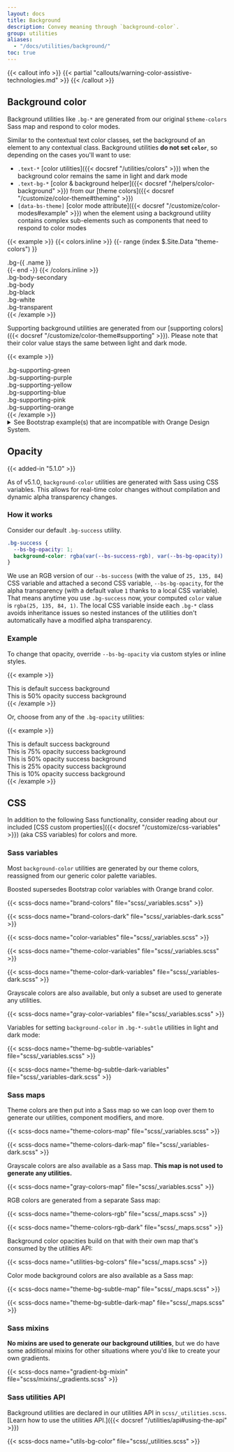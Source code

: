 ```yaml
---
layout: docs
title: Background
description: Convey meaning through `background-color`.
group: utilities
aliases:
  - "/docs/utilities/background/"
toc: true
---
```


{{< callout info >}}
{{< partial "callouts/warning-color-assistive-technologies.md" >}}
{{< /callout >}}

## Background color

Background utilities like `.bg-*` are generated from our original `$theme-colors` Sass map and respond to color modes.

Similar to the contextual text color classes, set the background of an element to any contextual class. Background utilities **do not set `color`**, so depending on the cases you'll want to use:
* `.text-*` [color utilities]({{< docsref "/utilities/colors" >}}) when the background color remains the same in light and dark mode
* `.text-bg-*` [color & background helper]({{< docsref "/helpers/color-background" >}}) from our [theme colors]({{< docsref "/customize/color-theme#theming" >}})
* `[data-bs-theme]` [color mode attribute]({{< docsref "/customize/color-modes#example" >}}) when the element using a background utility contains complex sub-elements such as components that need to respond to color modes

{{< example >}}
{{< colors.inline >}}
{{- range (index $.Site.Data "theme-colors") }}
<div class="p-3 mb-2 fw-bold bg-{{ .name }}"><span class="text-bg-{{ .name }}">.bg-{{ .name }}</span></div>
{{- end -}}
{{< /colors.inline >}}
<div class="p-3 mb-2 fw-bold bg-body-secondary">.bg-body-secondary</div>
<div class="p-3 mb-2 fw-bold bg-body">.bg-body</div>
<div class="p-3 mb-2 fw-bold bg-black text-white">.bg-black</div>
<div class="p-3 mb-2 fw-bold bg-white text-black">.bg-white</div>
<div class="p-3 mb-2 fw-bold bg-transparent">.bg-transparent</div>
{{< /example >}}

Supporting background utilities are generated from our [supporting colors]({{< docsref "/customize/color-theme#supporting" >}}). Please note that their color value stays the same between light and dark mode.

{{< example >}}
<div class="p-3 mb-2 fw-bold bg-supporting-green text-black">.bg-supporting-green</div>
<div class="p-3 mb-2 fw-bold bg-supporting-purple text-black">.bg-supporting-purple</div>
<div class="p-3 mb-2 fw-bold bg-supporting-yellow text-black">.bg-supporting-yellow</div>
<div class="p-3 mb-2 fw-bold bg-supporting-blue text-black">.bg-supporting-blue</div>
<div class="p-3 mb-2 fw-bold bg-supporting-pink text-black">.bg-supporting-pink</div>
<div class="p-3 mb-2 fw-bold bg-supporting-orange text-black">.bg-supporting-orange</div>
{{< /example >}}

<details>
<summary>See Bootstrap example(s) that are incompatible with Orange Design System.</summary>
<br>
{{< design-callout-alert >}}
Bootstrap-specific background color utilities should not be used because they are not part of the [Orange Design System]({{< param ods.web >}}) as they are inherited from Bootstrap.
{{< /design-callout-alert >}}

Another background utility is `.bg-body-tertiary` but doesn't have any matching color in our [grays colors]({{< docsref "/customize/color-theme#grays" >}}) so shouldn't be used for now.

{{< example >}}
<p class="p-3 mb-2 fw-bold bg-body-tertiary">.bg-body-tertiary</p>
{{< /example >}}

In Bootstrap, for each `.bg-*` there is a matching `.bg-*-subtle` utility responding to color modes. In Boosted, subtle colors don't exist so these background utilities have exactly the same value and shouldn't be used. Prefer the regular `.bg-*` utilities instead.

{{< example >}}
{{< colors.inline >}}
{{- range (index $.Site.Data "theme-colors") }}
<div class="p-3 mb-2 fw-bold bg-{{ .name }}-subtle"><span class="text-bg-{{ .name }}">.bg-{{ .name }}-subtle</span></div>
{{- end -}}
{{< /colors.inline >}}
{{< /example >}}
</details>

<!-- Boosted mod: no background gradient -->

## Opacity

{{< added-in "5.1.0" >}}

As of v5.1.0, `background-color` utilities are generated with Sass using CSS variables. This allows for real-time color changes without compilation and dynamic alpha transparency changes.

### How it works

Consider our default `.bg-success` utility.

```css
.bg-success {
  --bs-bg-opacity: 1;
  background-color: rgba(var(--bs-success-rgb), var(--bs-bg-opacity)) !important;
}
```

We use an RGB version of our `--bs-success` (with the value of `25, 135, 84`) CSS variable and attached a second CSS variable, `--bs-bg-opacity`, for the alpha transparency (with a default value `1` thanks to a local CSS variable). That means anytime you use `.bg-success` now, your computed `color` value is `rgba(25, 135, 84, 1)`. The local CSS variable inside each `.bg-*` class avoids inheritance issues so nested instances of the utilities don't automatically have a modified alpha transparency.

### Example

To change that opacity, override `--bs-bg-opacity` via custom styles or inline styles.

{{< example >}}
<div class="bg-success p-2 text-dark">This is default success background</div>
<div class="bg-success p-2" style="--bs-bg-opacity: .5;">This is 50% opacity success background</div>
{{< /example >}}

Or, choose from any of the `.bg-opacity` utilities:

{{< example >}}
<div class="bg-success p-2 text-dark">This is default success background</div>
<div class="bg-success p-2 text-dark bg-opacity-75">This is 75% opacity success background</div>
<div class="bg-success p-2 text-dark bg-opacity-50">This is 50% opacity success background</div>
<div class="bg-success p-2 text-dark bg-opacity-25">This is 25% opacity success background</div>
<div class="bg-success p-2 text-dark bg-opacity-10">This is 10% opacity success background</div>
{{< /example >}}

## CSS

In addition to the following Sass functionality, consider reading about our included [CSS custom properties]({{< docsref "/customize/css-variables" >}}) (aka CSS variables) for colors and more.

### Sass variables

Most `background-color` utilities are generated by our theme colors, reassigned from our generic color palette variables.

<!-- Boosted mod -->
Boosted supersedes Bootstrap color variables with Orange brand color.

{{< scss-docs name="brand-colors" file="scss/_variables.scss" >}}

{{< scss-docs name="brand-colors-dark" file="scss/_variables-dark.scss" >}}

{{< scss-docs name="color-variables" file="scss/_variables.scss" >}}

{{< scss-docs name="theme-color-variables" file="scss/_variables.scss" >}}

{{< scss-docs name="theme-color-dark-variables" file="scss/_variables-dark.scss" >}}

<!-- Boosted mod: no background gradient -->

Grayscale colors are also available, but only a subset are used to generate any utilities.

{{< scss-docs name="gray-color-variables" file="scss/_variables.scss" >}}

Variables for setting `background-color` in `.bg-*-subtle` utilities in light and dark mode:

{{< scss-docs name="theme-bg-subtle-variables" file="scss/_variables.scss" >}}

{{< scss-docs name="theme-bg-subtle-dark-variables" file="scss/_variables-dark.scss" >}}

### Sass maps

Theme colors are then put into a Sass map so we can loop over them to generate our utilities, component modifiers, and more.

{{< scss-docs name="theme-colors-map" file="scss/_variables.scss" >}}

{{< scss-docs name="theme-colors-dark-map" file="scss/_variables-dark.scss" >}}

Grayscale colors are also available as a Sass map. **This map is not used to generate any utilities.**

{{< scss-docs name="gray-colors-map" file="scss/_variables.scss" >}}

RGB colors are generated from a separate Sass map:

{{< scss-docs name="theme-colors-rgb" file="scss/_maps.scss" >}}

{{< scss-docs name="theme-colors-rgb-dark" file="scss/_maps.scss" >}}

Background color opacities build on that with their own map that's consumed by the utilities API:

{{< scss-docs name="utilities-bg-colors" file="scss/_maps.scss" >}}

Color mode background colors are also available as a Sass map:

{{< scss-docs name="theme-bg-subtle-map" file="scss/_maps.scss" >}}

{{< scss-docs name="theme-bg-subtle-dark-map" file="scss/_maps.scss" >}}

### Sass mixins

**No mixins are used to generate our background utilities**, but we do have some additional mixins for other situations where you'd like to create your own gradients.

{{< scss-docs name="gradient-bg-mixin" file="scss/mixins/_gradients.scss" >}}

<!-- Boosted mod: no background gradient -->

### Sass utilities API

Background utilities are declared in our utilities API in `scss/_utilities.scss`. [Learn how to use the utilities API.]({{< docsref "/utilities/api#using-the-api" >}})

{{< scss-docs name="utils-bg-color" file="scss/_utilities.scss" >}}
